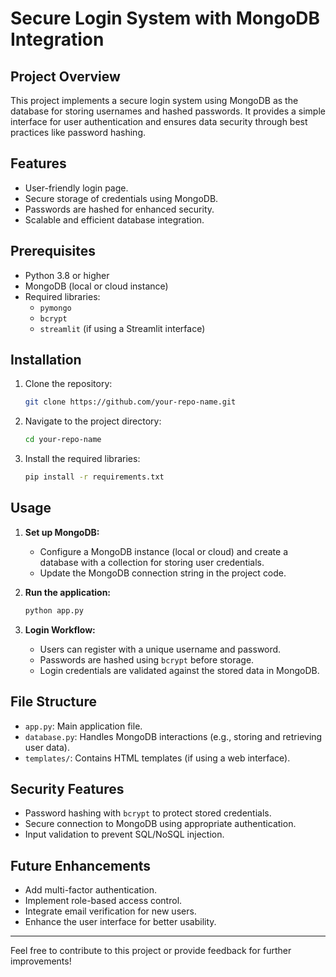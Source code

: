 # Secure Login System with MongoDB Integration

## Project Overview
This project implements a secure login system using MongoDB as the database for storing usernames and hashed passwords. It provides a simple interface for user authentication and ensures data security through best practices like password hashing.

## Features
- User-friendly login page.
- Secure storage of credentials using MongoDB.
- Passwords are hashed for enhanced security.
- Scalable and efficient database integration.

## Prerequisites
- Python 3.8 or higher
- MongoDB (local or cloud instance)
- Required libraries:
  - `pymongo`
  - `bcrypt`
  - `streamlit` (if using a Streamlit interface)

## Installation
1. Clone the repository:
   ```bash
   git clone https://github.com/your-repo-name.git
   ```
2. Navigate to the project directory:
   ```bash
   cd your-repo-name
   ```
3. Install the required libraries:
   ```bash
   pip install -r requirements.txt
   ```

## Usage
1. **Set up MongoDB:**
   - Configure a MongoDB instance (local or cloud) and create a database with a collection for storing user credentials.
   - Update the MongoDB connection string in the project code.

2. **Run the application:**
   ```bash
   python app.py
   ```

3. **Login Workflow:**
   - Users can register with a unique username and password.
   - Passwords are hashed using `bcrypt` before storage.
   - Login credentials are validated against the stored data in MongoDB.

## File Structure
- `app.py`: Main application file.
- `database.py`: Handles MongoDB interactions (e.g., storing and retrieving user data).
- `templates/`: Contains HTML templates (if using a web interface).

## Security Features
- Password hashing with `bcrypt` to protect stored credentials.
- Secure connection to MongoDB using appropriate authentication.
- Input validation to prevent SQL/NoSQL injection.

## Future Enhancements
- Add multi-factor authentication.
- Implement role-based access control.
- Integrate email verification for new users.
- Enhance the user interface for better usability.

---

Feel free to contribute to this project or provide feedback for further improvements!

